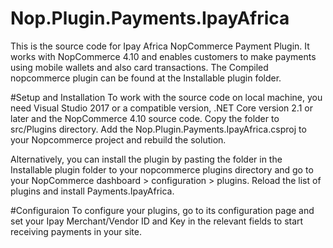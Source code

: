# Nop.Plugin.Payments.IpayAfrica
This is the source code for Ipay Africa NopCommerce Payment Plugin. It works with NopCommerce 4.10 and enables customers to make payments using mobile wallets and also card transactions.
The Compiled nopcommerce plugin can be found at the Installable plugin folder.

#Setup and Installation
To work with the source code on local machine, you need Visual Studio 2017 or a compatible version, .NET Core version 2.1 or later and the NopCommerce 4.10 source code. Copy the folder to src/Plugins directory. Add the Nop.Plugin.Payments.IpayAfrica.csproj to your Nopcommerce project and rebuild the solution.

Alternatively, you can install the plugin by pasting the folder in the Installable plugin folder to your nopcommerce plugins directory and go to your NopCommerce dashboard > configuration > plugins. Reload the list of plugins and install Payments.IpayAfrica.

#Configuraion
To configure your plugins, go to its configuration page and set your Ipay Merchant/Vendor ID and Key in the relevant fields to start receiving payments in your site.
 

 

